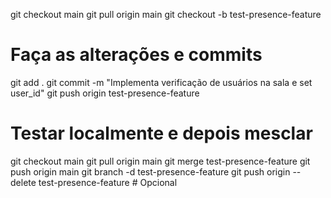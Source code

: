 git checkout main
git pull origin main
git checkout -b test-presence-feature

# Faça as alterações e commits

git add .
git commit -m "Implementa verificação de usuários na sala e set user_id"
git push origin test-presence-feature

# Testar localmente e depois mesclar

git checkout main
git pull origin main
git merge test-presence-feature
git push origin main
git branch -d test-presence-feature
git push origin --delete test-presence-feature # Opcional
